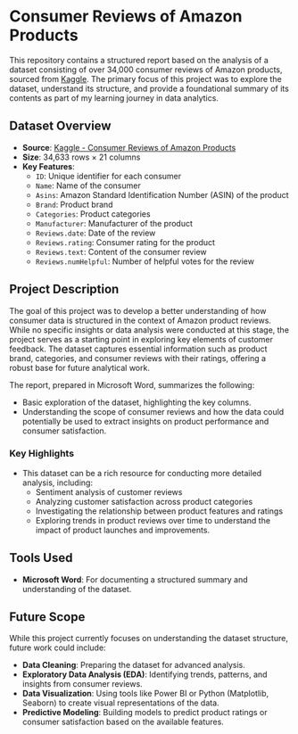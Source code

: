 # Consumer Reviews of Amazon Products

This repository contains a structured report based on the analysis of a dataset consisting of over 34,000 consumer reviews of Amazon products, sourced from [Kaggle](https://www.kaggle.com). The primary focus of this project was to explore the dataset, understand its structure, and provide a foundational summary of its contents as part of my learning journey in data analytics.

## Dataset Overview

- **Source**: [Kaggle - Consumer Reviews of Amazon Products](https://drive.google.com/file/d/1AyYVylAvXIUt7nZRSEh-7_w03eUbaItR/view)
- **Size**: 34,633 rows × 21 columns
- **Key Features**:
  - `ID`: Unique identifier for each consumer
  - `Name`: Name of the consumer
  - `Asins`: Amazon Standard Identification Number (ASIN) of the product
  - `Brand`: Product brand
  - `Categories`: Product categories
  - `Manufacturer`: Manufacturer of the product
  - `Reviews.date`: Date of the review
  - `Reviews.rating`: Consumer rating for the product
  - `Reviews.text`: Content of the consumer review
  - `Reviews.numHelpful`: Number of helpful votes for the review

## Project Description

The goal of this project was to develop a better understanding of how consumer data is structured in the context of Amazon product reviews. While no specific insights or data analysis were conducted at this stage, the project serves as a starting point in exploring key elements of customer feedback. The dataset captures essential information such as product brand, categories, and consumer reviews with their ratings, offering a robust base for future analytical work.

The report, prepared in Microsoft Word, summarizes the following:
- Basic exploration of the dataset, highlighting the key columns.
- Understanding the scope of consumer reviews and how the data could potentially be used to extract insights on product performance and consumer satisfaction.

### Key Highlights
- This dataset can be a rich resource for conducting more detailed analysis, including:
  - Sentiment analysis of customer reviews
  - Analyzing customer satisfaction across product categories
  - Investigating the relationship between product features and ratings
  - Exploring trends in product reviews over time to understand the impact of product launches and improvements.

## Tools Used

- **Microsoft Word**: For documenting a structured summary and understanding of the dataset.

## Future Scope

While this project currently focuses on understanding the dataset structure, future work could include:
- **Data Cleaning**: Preparing the dataset for advanced analysis.
- **Exploratory Data Analysis (EDA)**: Identifying trends, patterns, and insights from consumer reviews.
- **Data Visualization**: Using tools like Power BI or Python (Matplotlib, Seaborn) to create visual representations of the data.
- **Predictive Modeling**: Building models to predict product ratings or consumer satisfaction based on the available features.
